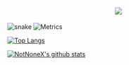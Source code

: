 <h1 align="center">
  <a href="https://github.com/NotNoneX">
    <img src="https://readme-typing-svg.herokuapp.com?color=666999&lines=我们的目标,是大海星辰!">
  </a>
</h1>

![snake](https://gh.api.99988866.xyz/https://raw.githubusercontent.com/NotNoneX/NotNoneX/master/assets/github-contribution-grid-snake.svg)
![Metrics](https://metrics.lecoq.io/NotNoneX?template=classic&base=header%2C%20activity%2C%20community%2C%20repositories%2C%20metadata&base.indepth=false&base.hireable=false&base.skip=false&config.timezone=Asia%2FShanghai)

[![Top Langs](https://github-readme-stats.vercel.app/api/top-langs/?username=NotNoneX&layout=compact)](https://github.com/NotNoneX)

[![NotNoneX's github stats](https://github-readme-stats.vercel.app/api?username=NotNoneX)](https://github.com/NotNoneX)
